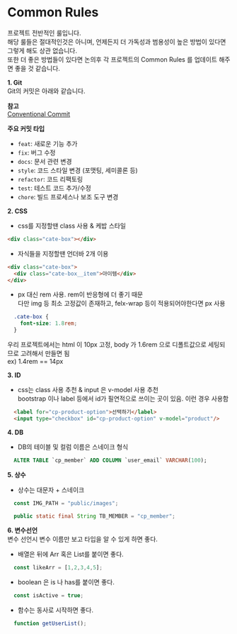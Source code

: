 # Common Rules<br>
프로젝트 전반적인 룰입니다.<br>
해당 룰들은 절대적인것은 아니며, 언제든지 더 가독성과 범용성이 높은 방법이 있다면 그렇게 해도 상관 없습니다.<br>
또한 더 좋은 방법들이 있다면 논의후 각 프로젝트의 Common Rules 를 업데이트 해주면 좋을 것 같습니다.<br>

**1. Git**<br>
Git의 커밋은 아래와 같습니다.

**참고**<br>
[Conventional Commit](https://www.conventionalcommits.org/en/v1.0.0/)

**주요 커밋 타입**<br>
- `feat`: 새로운 기능 추가
- `fix`: 버그 수정
- `docs`: 문서 관련 변경
- `style`: 코드 스타일 변경 (포맷팅, 세미콜론 등)
- `refactor`: 코드 리팩토링
- `test`: 테스트 코드 추가/수정
- `chore`: 빌드 프로세스나 보조 도구 변경


**2. CSS**<br>
- css를 지정할땐 class 사용 & 케밥 스타일
```html
<div class="cate-box"></div>
```

- 자식들을 지정할땐 언더바 2개 이용
```html
<div class="cate-box">
  <div class="cate-box__item">아이템</div>
</div>
```

- px 대신 rem 사용. rem이 반응형에 더 좋기 때문<br>
다만 img 등 최소 고정값이 존재하고, felx-wrap 등이 적용되어야한다면 px 사용<br>

```css
  .cate-box {
    font-size: 1.8rem;
  }
```
우리 프로젝트에서는 html 이 10px 고정, body 가 1.6rem 으로 디폴트값으로 세팅되므로 고려해서 만들면 됨<br>
ex) 1.4rem == 14px<br>

**3. ID**<br>
- css는 class 사용 추천 & input 은 v-model 사용 추천<br>
bootstrap 이나 label 등에서 id가 필연적으로 쓰이는 곳이 있음. 이런 경우 사용함<br>
```html
  <label for="cp-product-option">선택하기</label>
  <input type="checkbox" id="cp-product-option" v-model="product"/>
```

**4. DB**<br>
- DB의 테이블 및 컬럼 이름은 스네이크 형식<br>
```sql
  ALTER TABLE `cp_member` ADD COLUMN `user_email` VARCHAR(100);
```

**5. 상수**<br>
- 상수는 대문자 + 스네이크<br>
```javascript
  const IMG_PATH = "public/images";
```

```java
  public static final String TB_MEMBER = "cp_member";
```

**6. 변수선언**<br>
변수 선언시 변수 이름만 보고 타입을 알 수 있게 하면 좋다.<br>

- 배열은 뒤에 Arr 혹은 List를 붙이면 좋다.<br>
```javascript
  const likeArr = [1,2,3,4,5];
```

- boolean 은 is 나 has를 붙이면 좋다.<br>
```javascript
  const isActive = true;
```

- 함수는 동사로 시작하면 좋다.<br>
```javascript
  function getUserList();
```
